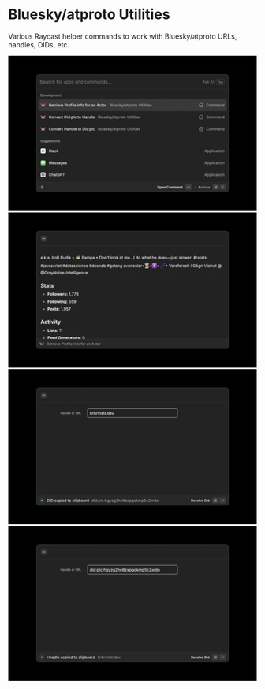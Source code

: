 # Bluesky/atproto Utilities

Various Raycast helper commands to work with Bluesky/atproto URLs, handles, DIDs, etc.

![](./metadata/bluesky-atproto-utilities-0.png)
![](./metadata/bluesky-atproto-utilities-1.png)
![](./metadata/bluesky-atproto-utilities-2.png)
![](./metadata/bluesky-atproto-utilities-3.png)

